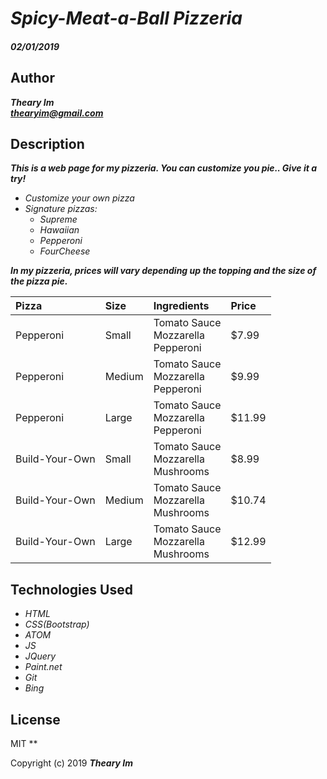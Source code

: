 # _Spicy-Meat-a-Ball Pizzeria_

#### _02/01/2019_
## Author
 _**Theary Im**_  
 _**thearyim@gmail.com**_
## Description
**_This is a web page for my pizzeria. You can customize you pie.. Give it a try!_**
* _Customize your own pizza_
* _Signature pizzas:_
  * _Supreme_
  * _Hawaiian_
  * _Pepperoni_
  * _FourCheese_

**_In my pizzeria, prices will vary depending up the topping and the size of the pizza pie._**

| Pizza     | Size      | Ingredients        | Price          |
| :-------- | :-------- | :--------------    | :------------  |
| Pepperoni   | Small     | Tomato Sauce <br/> Mozzarella <br/> Pepperoni | $7.99 |
| Pepperoni   | Medium    | Tomato Sauce <br/> Mozzarella <br/> Pepperoni | $9.99 |
| Pepperoni   | Large    | Tomato Sauce <br/> Mozzarella <br/> Pepperoni | $11.99 |
| Build-Your-Own   | Small     | Tomato Sauce <br/> Mozzarella <br/> Mushrooms | $8.99 |
| Build-Your-Own   | Medium    | Tomato Sauce <br/> Mozzarella <br/> Mushrooms | $10.74 |
| Build-Your-Own    | Large    | Tomato Sauce <br/> Mozzarella <br/> Mushrooms | $12.99 |

## Technologies Used
* _HTML_
* _CSS(Bootstrap)_
* _ATOM_
* _JS_
* _JQuery_
* _Paint.net_
* _Git_
* _Bing_

## License
MIT
**

Copyright (c) 2019 **_Theary Im_**
